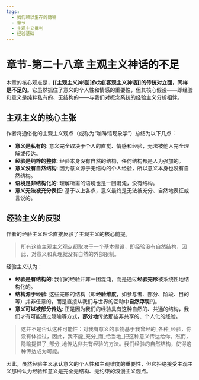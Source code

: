 ```yaml
---
tags:
  - 我们赖以生存的隐喻
  - 章节
  - 主观主义批判
  - 经验基础
---
```


# 章节-第二十八章 主观主义神话的不足

本章的核心观点是，**[[主观主义神话]]**作为[[客观主义神话]]的传统对立面，同样是**不足的**。它虽然抓住了意义的个人性和情感的重要性，但其核心假设——即经验和意义是纯粹私有的、无结构的——与我们对概念系统的经验主义分析相悖。

## 主观主义的核心主张

作者将通俗化的主观主义观点（或称为“咖啡馆现象学”）总结为以下几点：
-   **意义是私有的**: 意义完全取决于个人的直觉、情感和经验，无法被他人完全理解或传达。
-   **经验是纯粹的整体**: 经验本身没有自然的结构，任何结构都是人为强加的。
-   **意义没有自然结构**: 因为意义源于无结构的个人经验，所以意义本身也没有自然结构。
-   **语境是非结构化的**: 理解所需的语境也是一团混沌，没有结构。
-   **意义无法被充分表征**: 基于以上各点，意义最终是无法被充分、自然地表征或言说的。

## 经验主义的反驳

作者的经验主义理论直接反驳了主观主义的核心前提。

> 所有这些主观主义观点都取决于一个基本假设，即经验没有自然结构，因此，对意义和真理就没有自然的外部限制。

经验主义认为：
-   **经验是有结构的**: 我们的经验并非一团混沌，而是通过**经验完形**被系统性地结构化的。
-   **结构源于经验**: 这些完形的结构（即**经验维度**，如参与者、部分、阶段、目的等）并非任意的，而是直接从我们与世界的互动中**自然浮现**的。
-   **意义可以被部分传达**: 正是因为我们的经验具有这种自然的、共通的结构，我们才有可能通过隐喻等方式，**部分地**传达那些非共享的、个人化的经验。

> 这并不是否认这种可能性：对我有意义的事物基于我曾经的_各种_经验，你没有体验过，因此，我不能_充分_而_恰当地_把这种意义传达给你。然而，隐喻提供了_部分_地传达非共有经验的方法。我们经验的自然结构，使得这种传达成为可能。

因此，虽然经验主义承认意义的个人性和主观维度的重要性，但它拒绝接受主观主义那种认为经验和意义是完全无结构、无约束的浪漫主义观点。